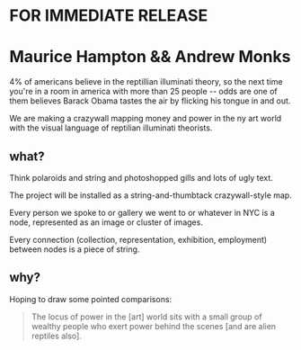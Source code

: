 # FOR IMMEDIATE RELEASE
# Maurice Hampton && Andrew Monks

4% of americans believe in the reptillian illuminati theory, so the next time you're in a room in america with more than 25 people -- odds are one of them believes Barack Obama tastes the air by flicking his tongue in and out.

We are making a crazywall mapping money and power in the ny art world with the visual language of reptilian illuminati theorists. 

## what?

Think polaroids and string and photoshopped gills and lots of ugly text.

The project will be installed as a string-and-thumbtack crazywall-style map. 

Every person we spoke to or gallery we went to or whatever in NYC is a node, represented as an image or cluster of images.

Every connection (collection, representation, exhibition, employment) between nodes is a piece of string.

## why?

Hoping to draw some pointed comparisons:

> The locus of power in the [art] world sits with a small group of wealthy people who exert power behind the scenes [and are alien reptiles also].
